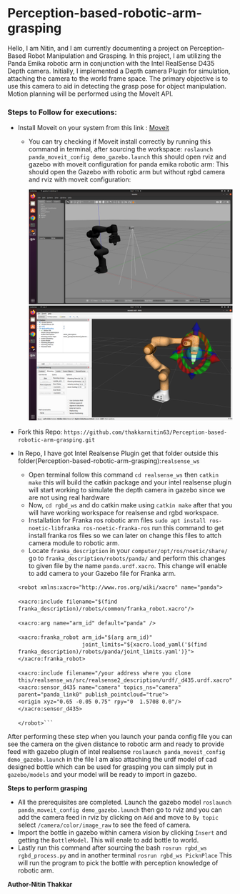 # Perception-based-robotic-arm-grasping
Hello, I am Nitin, and I am currently documenting a project on Perception-Based Robot Manipulation and Grasping. In this project, I am utilizing the Panda Emika robotic arm in conjunction with the Intel RealSense D435 Depth camera. Initially, I implemented a Depth camera Plugin for simulation, attaching the camera to the world frame space. The primary objective is to use this camera to aid in detecting the grasp pose for object manipulation. Motion planning will be performed using the MoveIt API.

### **Steps to Follow for executions:**
* Install Moveit on your system from this link : [Moveit](https://ros-planning.github.io/moveit_tutorials/doc/getting_started/getting_started.html)
   * You can try checking if Moveit install correctly by running this command in terminal, after sourcing the workspace:
     `roslaunch panda_moveit_config demo_gazebo.launch` this should open rviz and gazebo with moveit configuration for           panda emika robotic arm:
     This should open the Gazebo with robotic arm but without rgbd camera and rviz with moveit configuration:
     
     <img src="Images/GazeboPandaEmika.png" alt="Gazebo Moveit Config" width="500">
     <img src="Images/RvizPandaEmika.png" alt="Gazebo Moveit Config" width="500">
     
* Fork this Repo: `https://github.com/thakkarnitin63/Perception-based-robotic-arm-grasping.git`
* In Repo, I have got Intel Realsense Plugin get that folder outside this folder(Perception-based-robotic-arm-grasping):`realsense_ws`
  * Open terminal follow this command `cd realsense_ws` then `catkin make` this will build the catkin package       and your intel realsense plugin will start working to simulate the depth camera in gazebo since we are not      using real hardware
  * Now, `cd rgbd_ws` and do catkin make using `catkin make` after that you will have working workspace for realsense and rgbd workspace.
  * Installation for Franka ros robotic arm files `sudo apt install ros-noetic-libfranka ros-noetic-franka-ros` run this command to get install franka ros files so we can later on change this files to attch camera module to robotic arm.
  * Locate `franka_description` in your `computer/opt/ros/noetic/share/` go to `franka_description/robots/panda/` and perform this changes to given file by the name `panda.urdf.xacro`. This change will enable to add camera to your Gazebo file for Franka arm.
  ```<?xml version='1.0' encoding='utf-8'?>
  <robot xmlns:xacro="http://www.ros.org/wiki/xacro" name="panda">

  <xacro:include filename="$(find franka_description)/robots/common/franka_robot.xacro"/>

  <xacro:arg name="arm_id" default="panda" />

  <xacro:franka_robot arm_id="$(arg arm_id)"
                      joint_limits="${xacro.load_yaml('$(find franka_description)/robots/panda/joint_limits.yaml')}">
  </xacro:franka_robot>

  <xacro:include filename="/your address where you clone this/realsense_ws/src/realsense2_description/urdf/_d435.urdf.xacro"/> 
  <xacro:sensor_d435 name="camera" topics_ns="camera" parent="panda_link0" publish_pointcloud="true">
  <origin xyz="0.65 -0.05 0.75" rpy="0  1.5708 0.0"/>
  </xacro:sensor_d435>

  </robot>```

After performing these step when you launch your panda config file you can see the camera on the given distance to robotic arm and ready to provide feed with gazebo plugin of intel realsense `roslaunch panda_moveit_config demo_gazebo.launch` in the file I am also attaching the urdf model of cad designed bottle which can be used for grasping you can simply put in `gazebo/models` and your model will be ready to import in gazebo.

**Steps to perform grasping**
* All the prerequisites are completed. Launch the gazebo model `roslaunch panda_moveit_config demo_gazebo.launch` then go to rviz and you can add the camera feed in rviz by clicking on `Add` and move to `By topic` select `/camera/color/image_raw` to see the feed of camera. 
* Import the bottle in gazebo within camera vision by clicking `Insert` and getting the `BottleModel`. This will enale to add bottle to world.
* Lastly run this command after sourcing the bash `rosrun rgbd_ws rgbd_process.py` and in another terminal `rosrun rgbd_ws PicknPlace` This will run the program to pick the bottle with perception knowledge of robotic arm.  

    

**Author-Nitin Thakkar**
